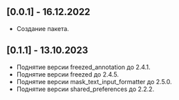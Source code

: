 ## [0.0.1] - 16.12.2022

* Создание пакета.

## [0.1.1] - 13.10.2023

* Поднятие версии freezed_annotation до 2.4.1.
* Поднятие версии freezed до 2.4.5.
* Поднятие версии mask_text_input_formatter до 2.5.0.
* Поднятие версии shared_preferences до 2.2.2.
